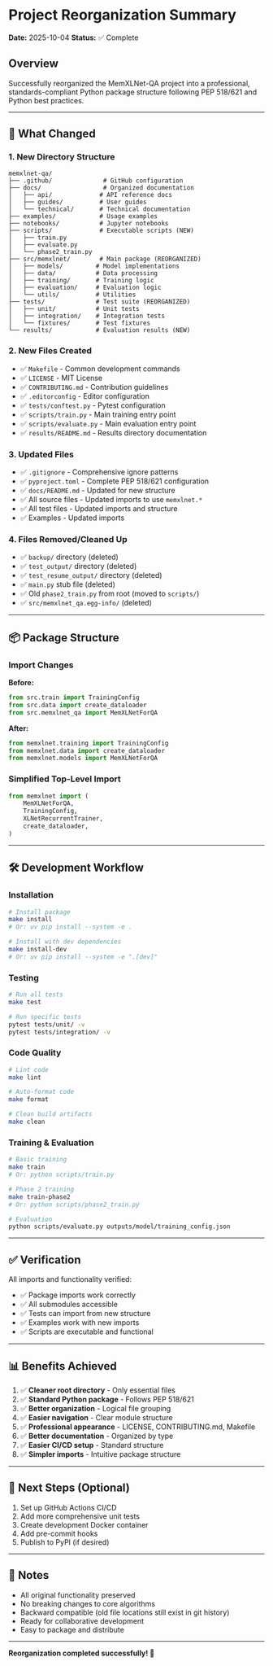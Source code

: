 # Project Reorganization Summary

**Date:** 2025-10-04
**Status:** ✅ Complete

## Overview

Successfully reorganized the MemXLNet-QA project into a professional, standards-compliant Python package structure following PEP 518/621 and Python best practices.

---

## 🎯 What Changed

### 1. **New Directory Structure**

```
memxlnet-qa/
├── .github/              # GitHub configuration
├── docs/                 # Organized documentation
│   ├── api/             # API reference docs
│   ├── guides/          # User guides
│   └── technical/       # Technical documentation
├── examples/            # Usage examples
├── notebooks/           # Jupyter notebooks
├── scripts/             # Executable scripts (NEW)
│   ├── train.py
│   ├── evaluate.py
│   └── phase2_train.py
├── src/memxlnet/        # Main package (REORGANIZED)
│   ├── models/         # Model implementations
│   ├── data/           # Data processing
│   ├── training/       # Training logic
│   ├── evaluation/     # Evaluation logic
│   └── utils/          # Utilities
├── tests/              # Test suite (REORGANIZED)
│   ├── unit/           # Unit tests
│   ├── integration/    # Integration tests
│   └── fixtures/       # Test fixtures
└── results/            # Evaluation results (NEW)
```

### 2. **New Files Created**

- ✅ `Makefile` - Common development commands
- ✅ `LICENSE` - MIT License
- ✅ `CONTRIBUTING.md` - Contribution guidelines
- ✅ `.editorconfig` - Editor configuration
- ✅ `tests/conftest.py` - Pytest configuration
- ✅ `scripts/train.py` - Main training entry point
- ✅ `scripts/evaluate.py` - Main evaluation entry point
- ✅ `results/README.md` - Results directory documentation

### 3. **Updated Files**

- ✅ `.gitignore` - Comprehensive ignore patterns
- ✅ `pyproject.toml` - Complete PEP 518/621 configuration
- ✅ `docs/README.md` - Updated for new structure
- ✅ All source files - Updated imports to use `memxlnet.*`
- ✅ All test files - Updated imports and structure
- ✅ Examples - Updated imports

### 4. **Files Removed/Cleaned Up**

- ✅ `backup/` directory (deleted)
- ✅ `test_output/` directory (deleted)
- ✅ `test_resume_output/` directory (deleted)
- ✅ `main.py` stub file (deleted)
- ✅ Old `phase2_train.py` from root (moved to `scripts/`)
- ✅ `src/memxlnet_qa.egg-info/` (deleted)

---

## 📦 Package Structure

### Import Changes

**Before:**
```python
from src.train import TrainingConfig
from src.data import create_dataloader
from src.memxlnet_qa import MemXLNetForQA
```

**After:**
```python
from memxlnet.training import TrainingConfig
from memxlnet.data import create_dataloader
from memxlnet.models import MemXLNetForQA
```

### Simplified Top-Level Import

```python
from memxlnet import (
    MemXLNetForQA,
    TrainingConfig,
    XLNetRecurrentTrainer,
    create_dataloader,
)
```

---

## 🛠️ Development Workflow

### Installation

```bash
# Install package
make install
# Or: uv pip install --system -e .

# Install with dev dependencies
make install-dev
# Or: uv pip install --system -e ".[dev]"
```

### Testing

```bash
# Run all tests
make test

# Run specific tests
pytest tests/unit/ -v
pytest tests/integration/ -v
```

### Code Quality

```bash
# Lint code
make lint

# Auto-format code
make format

# Clean build artifacts
make clean
```

### Training & Evaluation

```bash
# Basic training
make train
# Or: python scripts/train.py

# Phase 2 training
make train-phase2
# Or: python scripts/phase2_train.py

# Evaluation
python scripts/evaluate.py outputs/model/training_config.json
```

---

## ✅ Verification

All imports and functionality verified:
- ✅ Package imports work correctly
- ✅ All submodules accessible
- ✅ Tests can import from new structure
- ✅ Examples work with new imports
- ✅ Scripts are executable and functional

---

## 📊 Benefits Achieved

1. ✅ **Cleaner root directory** - Only essential files
2. ✅ **Standard Python package** - Follows PEP 518/621
3. ✅ **Better organization** - Logical file grouping
4. ✅ **Easier navigation** - Clear module structure
5. ✅ **Professional appearance** - LICENSE, CONTRIBUTING.md, Makefile
6. ✅ **Better documentation** - Organized by type
7. ✅ **Easier CI/CD setup** - Standard structure
8. ✅ **Simpler imports** - Intuitive package structure

---

## 🔄 Next Steps (Optional)

1. Set up GitHub Actions CI/CD
2. Add more comprehensive unit tests
3. Create development Docker container
4. Add pre-commit hooks
5. Publish to PyPI (if desired)

---

## 📝 Notes

- All original functionality preserved
- No breaking changes to core algorithms
- Backward compatible (old file locations still exist in git history)
- Ready for collaborative development
- Easy to package and distribute

---

**Reorganization completed successfully! 🎉**
